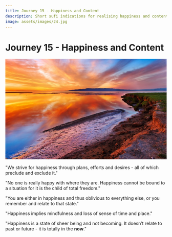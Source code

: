 ```yaml
---
title: Journey 15 - Happiness and Content
description: Short sufi indications for realising happiness and contentment now.
image: assets/images/24.jpg
---
```


# Journey 15 - Happiness and Content

![](../../assets/images/24.jpg)  

"We strive for happiness through plans, efforts and desires - all of which preclude and exclude it."  

"No one is really happy with where they are. Happiness cannot be bound to a situation for it is the child of total freedom."  

"You are either in happiness and thus oblivious to everything else, or you remember and relate to that state."  

"Happiness implies mindfulness and loss of sense of time and place."  

"Happiness is a state of sheer being and not becoming. It doesn’t relate to past or future - it is totally in the **now**."